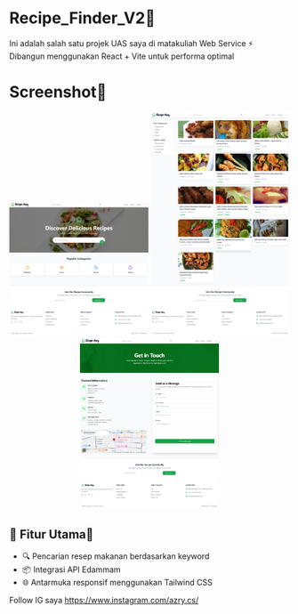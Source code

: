 # Recipe_Finder_V2🍛
Ini adalah salah satu projek UAS saya di matakuliah Web Service ⚡ Dibangun menggunakan React + Vite untuk performa optimal

###

# Screenshot📸
<div align="center">
  <img src="https://github.com/azriwandi3/recipe_finder_v2/blob/main/home.png?raw=true" alt="Home screen" width="250" />
  <img src="https://github.com/azriwandi3/recipe_finder_v2/blob/main/search.png?raw=true" alt="Search screen" width="250" />
  <img src="https://github.com/azriwandi3/recipe_finder_v2/blob/main/contact.png?raw=true" alt="Contact screen" width="250" />
</div>

## 🚀 Fitur Utama🚀
- 🔍 Pencarian resep makanan berdasarkan keyword
- 📦 Integrasi API Edammam
- 🌐 Antarmuka responsif menggunakan Tailwind CSS


Follow IG saya https://www.instagram.com/azry.cs/

